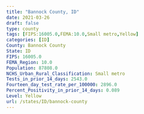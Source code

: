 ```yaml
---
title: "Bannock County, ID"
date: 2021-03-26
draft: false
type: county
tags: [FIPS:16005.0,FEMA:10.0,Small metro,Yellow]
categories: [ID]
County: Bannock County
State: ID
FIPS: 16005.0
FEMA_Region: 10.0
Population: 87808.0
NCHS_Urban_Rural_Classification: Small metro
Tests_in_prior_14_days: 2543.0
Fourteen_day_test_rate_per_100000: 2896.0
Percent_Positivity_in_prior_14_days: 0.089
Level: Yellow
url: /states/ID/bannock-county
---
```



